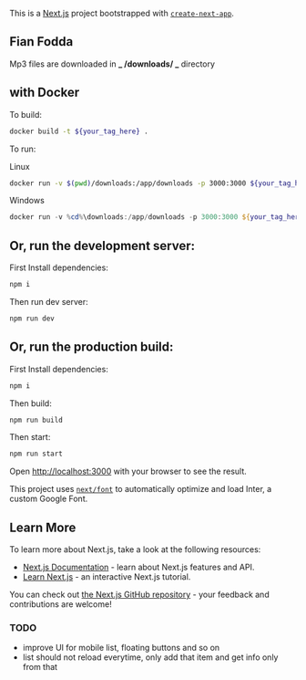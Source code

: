This is a [Next.js](https://nextjs.org/) project bootstrapped with [`create-next-app`](https://github.com/vercel/next.js/tree/canary/packages/create-next-app).

## Fian Fodda

Mp3 files are downloaded in **_ /downloads/ _** directory

## with Docker

To build:

```bash
docker build -t ${your_tag_here} .
```

To run:

Linux

```bash
docker run -v $(pwd)/downloads:/app/downloads -p 3000:3000 ${your_tag_here}
```

Windows

```powershell
docker run -v %cd%\downloads:/app/downloads -p 3000:3000 ${your_tag_here}
```

## Or, run the development server:

First Install dependencies:

```bash
npm i

```

Then run dev server:

```bash
npm run dev

```

## Or, run the production build:

First Install dependencies:

```bash
npm i

```

Then build:

```bash
npm run build

```

Then start:

```bash
npm run start

```

Open [http://localhost:3000](http://localhost:3000) with your browser to see the result.

This project uses [`next/font`](https://nextjs.org/docs/basic-features/font-optimization) to automatically optimize and load Inter, a custom Google Font.

## Learn More

To learn more about Next.js, take a look at the following resources:

- [Next.js Documentation](https://nextjs.org/docs) - learn about Next.js features and API.
- [Learn Next.js](https://nextjs.org/learn) - an interactive Next.js tutorial.

You can check out [the Next.js GitHub repository](https://github.com/vercel/next.js/) - your feedback and contributions are welcome!

### TODO

- improve UI for mobile list, floating buttons and so on
- list should not reload everytime, only add that item and get info only from that
